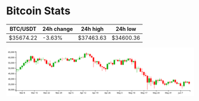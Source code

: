 # Bitcoin Stats

BTC/USDT|24h change|24h high|24h low|
|---|---|---|---|
|$35674.22|-3.63%|$37463.63|$34600.36|

<img src="./chart.svg">
